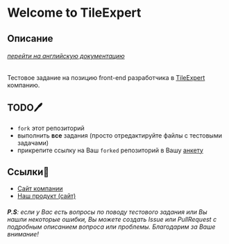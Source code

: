 # Welcome to TileExpert

## Описание

###### [перейти на английскую документацию](./README.md)

Тестовое задание на позицию front-end разработчика в [TileExpert](https://jobs.tile.expert/) компанию.

## TODO🖊

 * `fork` этот репозиторий
 * выполнить **все** задания (просто отредактируйте файлы с тестовыми задачами)
 * прикрепите ссылку на Ваш `forked` репозиторий в Вашу [анкету](https://jobs.tile.expert/ru/front-end-react-developer)

## Ссылки🔖

 * [Сайт компании](https://jobs.tile.expert/ru)
 * [Наш продукт (сайт)](https://tile.expert/ru)

###### **P.S**: если у Вас есть вопросы по поводу тестового задания или Вы нашли некоторые ошибки, Вы можете создать *Issue* или *PullRequest* с подробным описанием вопроса или проблемы. Благодарим за Ваше внимание!
